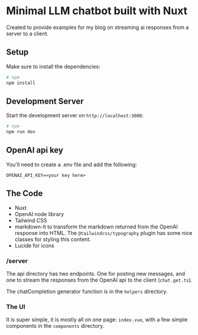 # Minimal LLM chatbot built with Nuxt

Created to provide examples for my blog on streaming ai responses from a server to a client.

## Setup

Make sure to install the dependencies:

```bash
# npm
npm install
```

## Development Server

Start the development server on `http://localhost:3000`:

```bash
# npm
npm run dev
```

## OpenAI api key

You'll need to create a .env file and add the following:

```
OPENAI_API_KEY=<your key here>
```

## The Code

- Nuxt
- OpenAI node library
- Tailwind CSS
- markdown-it to transform the markdown returned from the OpenAI response into HTML. The `@tailwindcss/typography` plugin has some nice classes for styling this content.
- Lucide for icons

### /server

The api directory has two endpoints. One for posting new messages, and one to stream the responses from the OpenAI api to the client (`chat.get.ts`).

The chatCompletion generator function is in the `helpers` directory.

### The UI

It is super simple, it is mostly all on one page: `index.vue`, with a few simple components in the `components` directory. 
